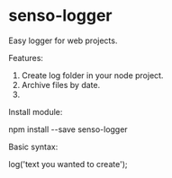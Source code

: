 # senso-logger
Easy logger for web projects. 

Features:
1. Create log folder in your node project.
2. Archive files by date. 
3. 

Install module:
  
  npm install --save senso-logger

Basic syntax:

  log('text you wanted to create');
